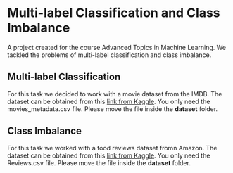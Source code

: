 # Multi-label Classification and Class Imbalance
A project created for the course Advanced Topics in Machine Learning.
We tackled the problems of multi-label classification and class imbalance.

## Multi-label Classification
For this task we decided to work with a movie dataset from the IMDB. The dataset can be obtained from this [link from Kaggle](https://www.kaggle.com/rounakbanik/the-movies-dataset?select=movies_metadata.csv). 
You only need the movies_metadata.csv file. Please move the file inside the **dataset** folder.
## Class Imbalance
For this task we worked with a food reviews dataset fromn Amazon. The dataset can be obtained from this [link from Kaggle](https://www.kaggle.com/snap/amazon-fine-food-reviews).
You only need the Reviews.csv file. Please move the file inside the **dataset** folder.
